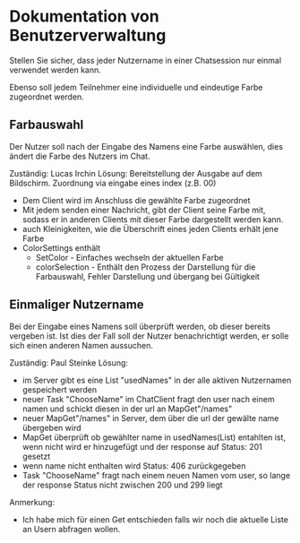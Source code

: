 # Dokumentation von Benutzerverwaltung

Stellen Sie sicher, dass jeder Nutzername in einer Chatsession nur einmal verwendet werden
kann.

Ebenso soll jedem Teilnehmer eine individuelle und eindeutige Farbe zugeordnet
werden.

## Farbauswahl

Der Nutzer soll nach der Eingabe des Namens eine Farbe auswählen, dies ändert die Farbe des Nutzers im Chat.

Zuständig: Lucas Irchin
Lösung: Bereitstellung der Ausgabe auf dem Bildschirm. Zuordnung via eingabe eines index (z.B. 00)
- Dem Client wird im Anschluss die gewählte Farbe zugeordnet
- Mit jedem senden einer Nachricht, gibt der Client seine Farbe mit, sodass er in anderen Clients mit dieser Farbe dargestellt werden kann.
- auch Kleinigkeiten, wie die Überschrift eines jeden Clients erhält jene Farbe 
- ColorSettings enthält
  - SetColor - Einfaches wechseln der aktuellen Farbe
  - colorSelection - Enthält den Prozess der Darstellung für die Farbauswahl, Fehler Darstellung und übergang bei Gültigkeit

## Einmaliger Nutzername

Bei der Eingabe eines Namens soll überprüft werden, ob dieser bereits vergeben ist. Ist dies der Fall soll der Nutzer benachrichtigt werden, er solle sich einen anderen Namen aussuchen.

Zuständig: Paul Steinke
Lösung:
- im Server gibt es eine List "usedNames" in der alle aktiven Nutzernamen gespeichert werden
- neuer Task "ChooseName" im ChatClient fragt den user nach einem namen und schickt diesen in der url an MapGet"/names"
- neuer MapGet"/names" in Server, dem über die url der gewälte name übergeben wird
- MapGet überprüft ob gewählter name in usedNames(List) entahlten ist, wenn nicht wird er hinzugefügt und der response auf Status: 201  gesetzt
- wenn name nicht enthalten wird Status: 406 zurückgegeben
- Task "ChooseName" fragt nach einem neuen Namen vom user, so lange der response Status nicht zwischen 200 und 299 liegt

Anmerkung:
- Ich habe mich für einen Get entschieden falls wir noch die aktuelle Liste an Usern abfragen wollen.
